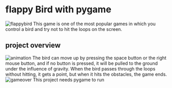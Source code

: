 # flappy Bird with pygame

![flappybird](https://media.wired.co.uk/photos/606db3bf938ecee6e930f3be/1:1/w_1280,h_1280,c_limit/flappybird-1.jpg)
This game is one of the most popular games in which you control a bird and try not to hit the loops on the screen.

## project overview
![animation](https://media.tenor.com/8sBZQO2ZALwAAAAd/flappy-bird-game.gif)
The bird can move up by pressing the space button or the right mouse button, and if no button is pressed, it will be pulled to the ground under the influence of gravity.
When the bird passes through the loops without hitting, it gets a point, but when it hits the obstacles, the game ends.
![gameover](https://masliamohammad.files.wordpress.com/2014/06/flappy-bird-1.gif?w=223)
This project needs pygame to run
